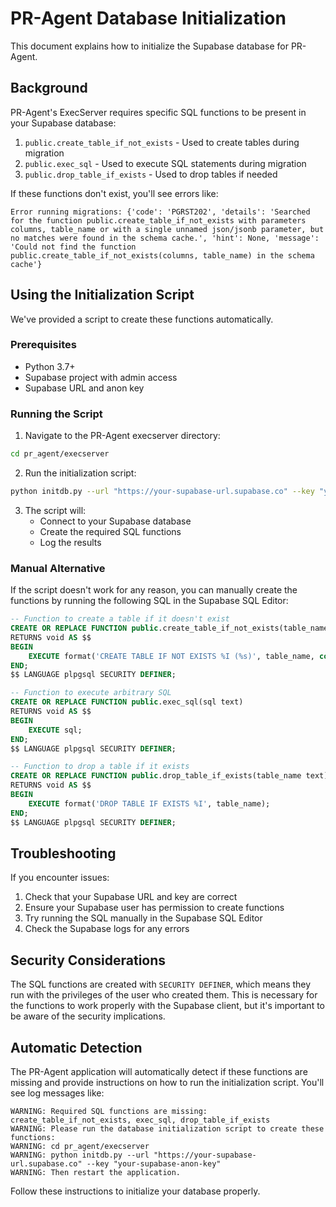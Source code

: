 # PR-Agent Database Initialization

This document explains how to initialize the Supabase database for PR-Agent.

## Background

PR-Agent's ExecServer requires specific SQL functions to be present in your Supabase database:

1. `public.create_table_if_not_exists` - Used to create tables during migration
2. `public.exec_sql` - Used to execute SQL statements during migration
3. `public.drop_table_if_exists` - Used to drop tables if needed

If these functions don't exist, you'll see errors like:

```
Error running migrations: {'code': 'PGRST202', 'details': 'Searched for the function public.create_table_if_not_exists with parameters columns, table_name or with a single unnamed json/jsonb parameter, but no matches were found in the schema cache.', 'hint': None, 'message': 'Could not find the function public.create_table_if_not_exists(columns, table_name) in the schema cache'}
```

## Using the Initialization Script

We've provided a script to create these functions automatically.

### Prerequisites

- Python 3.7+
- Supabase project with admin access
- Supabase URL and anon key

### Running the Script

1. Navigate to the PR-Agent execserver directory:

```bash
cd pr_agent/execserver
```

2. Run the initialization script:

```bash
python initdb.py --url "https://your-supabase-url.supabase.co" --key "your-supabase-anon-key"
```

3. The script will:
   - Connect to your Supabase database
   - Create the required SQL functions
   - Log the results

### Manual Alternative

If the script doesn't work for any reason, you can manually create the functions by running the following SQL in the Supabase SQL Editor:

```sql
-- Function to create a table if it doesn't exist
CREATE OR REPLACE FUNCTION public.create_table_if_not_exists(table_name text, columns text) 
RETURNS void AS $$
BEGIN
    EXECUTE format('CREATE TABLE IF NOT EXISTS %I (%s)', table_name, columns);
END;
$$ LANGUAGE plpgsql SECURITY DEFINER;

-- Function to execute arbitrary SQL
CREATE OR REPLACE FUNCTION public.exec_sql(sql text) 
RETURNS void AS $$
BEGIN
    EXECUTE sql;
END;
$$ LANGUAGE plpgsql SECURITY DEFINER;

-- Function to drop a table if it exists
CREATE OR REPLACE FUNCTION public.drop_table_if_exists(table_name text) 
RETURNS void AS $$
BEGIN
    EXECUTE format('DROP TABLE IF EXISTS %I', table_name);
END;
$$ LANGUAGE plpgsql SECURITY DEFINER;
```

## Troubleshooting

If you encounter issues:

1. Check that your Supabase URL and key are correct
2. Ensure your Supabase user has permission to create functions
3. Try running the SQL manually in the Supabase SQL Editor
4. Check the Supabase logs for any errors

## Security Considerations

The SQL functions are created with `SECURITY DEFINER`, which means they run with the privileges of the user who created them. This is necessary for the functions to work properly with the Supabase client, but it's important to be aware of the security implications.

## Automatic Detection

The PR-Agent application will automatically detect if these functions are missing and provide instructions on how to run the initialization script. You'll see log messages like:

```
WARNING: Required SQL functions are missing: create_table_if_not_exists, exec_sql, drop_table_if_exists
WARNING: Please run the database initialization script to create these functions:
WARNING: cd pr_agent/execserver
WARNING: python initdb.py --url "https://your-supabase-url.supabase.co" --key "your-supabase-anon-key"
WARNING: Then restart the application.
```

Follow these instructions to initialize your database properly.
